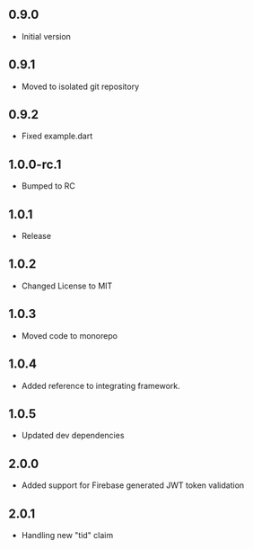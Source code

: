## 0.9.0

- Initial version

## 0.9.1

- Moved to isolated git repository

## 0.9.2

- Fixed example.dart

## 1.0.0-rc.1

- Bumped to RC

## 1.0.1

- Release

## 1.0.2

- Changed License to MIT

## 1.0.3

- Moved code to monorepo

## 1.0.4

- Added reference to integrating framework.

## 1.0.5

- Updated dev dependencies

## 2.0.0

- Added support for Firebase generated JWT token validation

## 2.0.1

- Handling new "tid" claim